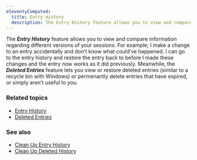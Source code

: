 ```yaml
---
eleventyComputed:
  title: Entry History
  description: The Entry History feature allows you to view and compare information regarding different versions of your sessions.
---
```

The ***Entry History*** feature allows you to view and compare information regarding different versions of your sessions. For example; I make a change to an entry accidentally and don’t know what could’ve happened. I can go to the entry history and restore the entry back to before I made these changes and the entry now works as it did previously. Meanwhile, the ***Deleted Entries*** feature lets you view or restore deleted entries (similar to a recycle bin with Windows) or permenantly delete entries that have expired, or simply aren’t useful to you.

### Related topics
* [Entry History](/rdm/windows/commands/context-menu/entry-history/)
* [Deleted Entries](/rdm/windows/commands/administration/reports/deleted-entries/)

### See also
* [Clean Up Entry History](/rdm/windows/commands/administration/clean-up/entries-history/)
* [Clean Up Deleted History](/rdm/windows/commands/administration/clean-up/deleted-history/)
